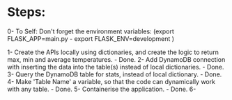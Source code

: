 # Steps:

0- To Self: Don't forget the environment variables: (export FLASK_APP=main.py - export FLASK_ENV=development )

1- Create the APIs locally using dictionaries, and create the logic to return max, min and average temperatures. - Done.
2- Add DynamoDB connection with inserting the data into the table(s) instead of local dictionaries. - Done.
3- Query the DynamoDB table for stats, instead of local dictionary. - Done. 
4- Make 'Table Name' a variable, so that the code can dynamically work with any table. - Done.
5- Containerise the application. - Done.
6- 